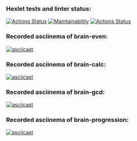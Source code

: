 ### Hexlet tests and linter status:
[![Actions Status](https://github.com/ed-bugrovsky/python-project-lvl1/workflows/hexlet-check/badge.svg)](https://github.com/ed-bugrovsky/python-project-lvl1/actions)
[![Maintainability](https://api.codeclimate.com/v1/badges/a99a88d28ad37a79dbf6/maintainability)](https://codeclimate.com/github/codeclimate/codeclimate/maintainability)
[![Actions Status](https://github.com/ed-bugrovsky/python-project-lvl1/actions/workflows/linter-check.yml/badge.svg)](https://github.com/ed-bugrovsky/python-project-lvl1/actions)
### Recorded asciinema of brain-even:
[![asciicast](https://asciinema.org/a/JODwM1clExcVAZQJQvUs9mYH8.svg)](https://asciinema.org/a/JODwM1clExcVAZQJQvUs9mYH8)
### Recorded asciinema of brain-calc:
[![asciicast](https://asciinema.org/a/k0uwVg4rlm3ecIyEMJMiqM4HD.svg)](https://asciinema.org/a/k0uwVg4rlm3ecIyEMJMiqM4HD)
### Recorded asciinema of brain-gcd:
[![asciicast](https://asciinema.org/a/zaIHeelUhfG1FibvtpB9IfoA9.svg)](https://asciinema.org/a/zaIHeelUhfG1FibvtpB9IfoA9)
### Recorded asciinema of brain-progression:
[![asciicast](https://asciinema.org/a/cszJLtu473opGiwQQZ6s2Vj3U.svg)](https://asciinema.org/a/cszJLtu473opGiwQQZ6s2Vj3U)
